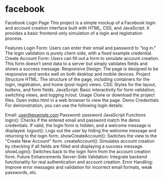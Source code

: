 # facebook
Facebook Login Page
This project is a simple mockup of a Facebook login and account creation interface built with HTML, CSS, and JavaScript. It provides a basic frontend-only simulation of a login and registration process.

Features
Login Form: Users can enter their email and password to "log in." The login validation is purely client-side, with a fixed example credential.
Create Account Form: Users can fill out a form to simulate account creation. This form doesn’t send data to a server but simply validates fields and shows a success message.
Responsive Design: The page is designed to be responsive and works well on both desktop and mobile devices.
Project Structure
HTML: The structure of the page, including containers for the login, registration, and home (post-login) views.
CSS: Styles for the layout, buttons, and form fields.
JavaScript: Basic interactivity for form validation, switching views, and logging in/out.
Usage
Clone or download the project files.
Open index.html in a web browser to view the page.
Demo Credentials
For demonstration, you can use the following login details:

Email: user@example.com
Password: password
JavaScript Functions
login(): Checks if the entered email and password match the demo credentials. If valid, the login form is hidden, and a welcome message is displayed.
logout(): Logs out the user by hiding the welcome message and returning to the login form.
showCreateAccount(): Switches the view to the "Create New Account" form.
createAccount(): Simulates account creation by checking if all fields are filled and displaying a success message.
showLogin(): Switches back to the login form from the account creation form.
Future Enhancements
Server-Side Validation: Integrate backend functionality for real authentication and account creation.
Error Handling: Improve error messages and validation for incorrect email formats, weak passwords, etc.

